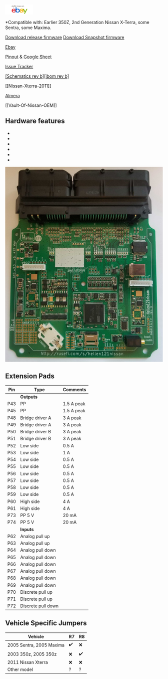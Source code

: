 <a href="https://www.ebay.com/itm/334061645783"><img src="Images/ebay_gen_button.gif"></a>

*Compatible with: Earlier 350Z, 2nd Generation Nissan X-Terra, some Sentra, some Maxima.

[Download release firmware](https://github.com/rusefi/rusefi/releases/latest/download/rusefi_bundle_hellen121nissan.zip)
[Download Snapshot firmware](https://rusefi.com/build_server/rusefi_bundle_hellen121nissan.zip)

[Ebay](https://www.ebay.com/itm/334061645783)

[Pinout](https://rusefi.com/docs/pinouts/hellen/hellen121nissan/) & [Google Sheet](https://docs.google.com/spreadsheets/d/1mhGITGrEsXB65xr1dcxLFLKIrD0TVu754hoxm6RZHCA)

[Issue Tracker](https://github.com/rusefi/hellen121nissan-issues/issues)

[[Schematics rev b]](Hardware/Hellen/hellen121nissan-b-schematic.pdf)[[ibom rev b]](https://rusefi.com/docs/ibom/hellen121nissan-b-ibom.html)

[[Nissan-Xterra-2011]]

[Almera](OEM-Docs/Nissan/Almera-N16-ECU.pdf)

[[Vault-Of-Nissan-OEM]]

## Hardware features

* 
* 
* 
* 
* 
* 

![x](Hardware/Hellen/hellen121nissan-rev-B-with-connector.jpg)

## Extension Pads

| Pin | Type | Comments |
|---|---|---|
||**Outputs**||
| P43 | PP | 1.5 A peak |
| P45 | PP | 1.5 A peak |
| P48 | Bridge driver A | 3 A peak |
| P49 | Bridge driver A | 3 A peak |
| P50 | Bridge driver B | 3 A peak |
| P51 | Bridge driver B | 3 A peak |
| P52 | Low side | 0.5 A |
| P53 | Low side | 1 A |
| P54 | Low side | 0.5 A |
| P55 | Low side | 0.5 A |
| P56 | Low side | 0.5 A |
| P57 | Low side | 0.5 A |
| P58 | Low side | 0.5 A |
| P59 | Low side | 0.5 A |
| P60 | High side | 4 A |
| P61 | High side | 4 A |
| P73 | PP 5 V | 20 mA |
| P74 | PP 5 V | 20 mA |
|   | **Inputs** |   |
| P62 | Analog pull up | |
| P63 | Analog pull up | |
| P64 | Analog pull down | |
| P65 | Analog pull down | |
| P66 | Analog pull down | |
| P67 | Analog pull down | |
| P68 | Analog pull down | |
| P69 | Analog pull down | |
| P70 | Discrete pull up | |
| P71 | Discrete pull up | |
| P72 | Discrete pull down | |

## Vehicle Specific Jumpers

| Vehicle | R7 | R8 |
| --- | --- | --- |
| 2005 Sentra, 2005 Maxima | ✔️ | ❌ |
| 2003 350z, 2005 350z | ❌ | ✔️ |
| 2011 Nissan Xterra | ❌ | ❌ |
| Other model | ? | ? |